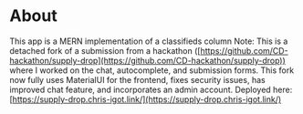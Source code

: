 # About

This app is a MERN implementation of a classifieds column
Note: This is a detached fork of a submission from a hackathon ([https://github.com/CD-hackathon/supply-drop](https://github.com/CD-hackathon/supply-drop)) where I worked on the chat, autocomplete, and submission forms.  This fork now fully uses MaterialUI for the frontend, fixes security issues, has improved chat feature, and incorporates an admin account.
Deployed here: [https://supply-drop.chris-igot.link/](https://supply-drop.chris-igot.link/)
